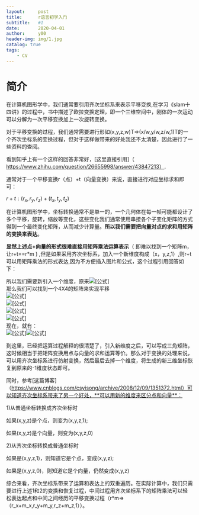 ```yaml
---
layout:     post
title:      r语言初学入门
subtitle:   #1
date:       2020-04-01
author:     y00
header-img: img/1.jpg
catalog: true
tags:
    - CV
---
```


# 简介
在计算机图形学中，我们通常要引用齐次坐标系来表示平移变换,在学习《slam十四讲》的过程中，书中描述了欧拉变换定理，即一个三维空间中，刚体的一次运动可以分解为一次平移变换加上一次旋转变换。

对于平移变换的过程，我们通常需要进行形如(x,y,z,w)T=>(x/w,y/w,z/w,1)T的一个齐次坐标系的变换过程，但对于这样做带来的好处我还不太清楚，因此进行了一些资料的查阅。

看到知乎上有一个这样的回答非常好，[这里直接引用]（
https://www.zhihu.com/question/26655998/answer/43847213）.

通常对于一个平移变换r（点）+t（向量变换）来说，直接进行对应坐标求和即可：

$r+t:(r_x,r_y,r_z)+(t_x,t_y,t_z)$

在计算机图形学中，坐标转换通常不是单一的，一个几何体在每一帧可能都设计了多个平移，旋转，缩放等变化，这些变化我们通常使用串接各个子变化矩阵的方式得到一个最终变化矩阵，从而减少计算量。**所以我们需要把向量对点的求和用矩阵的变换来表达**。

**显然上述点+向量的形式很难直接用矩阵乘法运算表示**（ 即难以找到一个矩阵m，让r+t==r*m ) ,但是如果采用齐次坐标系，加入一个新维度构成（x，y,z,1）,则r+t可以用矩阵乘法的形式表达,因为不方便插入图片和公式，这个过程引用回答如下：

<p>所以我们需要新引入一个维度，原来<img src="https://www.zhihu.com/equation?tex=r+%3D+%5B+r_%7Bx%7D%2C+r_%7By%7D%2C+r_%7Bz%7D%2C1%5D+" alt="[公式]" eeimg="1" data-formula="r = [ r_{x}, r_{y}, r_{z},1] "><br>那么我们可以找到一个4X4的矩阵来实现平移<br><img src="https://www.zhihu.com/equation?tex=%5Cleft%5B+1%2C0%2C0%2C0+%5Cright%5D" alt="[公式]" eeimg="1" data-formula="\left[ 1,0,0,0 \right]"><br><img src="https://www.zhihu.com/equation?tex=%5Cleft%5B+0%2C1%2C0%2C0+%5Cright%5D" alt="[公式]" eeimg="1" data-formula="\left[ 0,1,0,0 \right]"><br><img src="https://www.zhihu.com/equation?tex=%5Cleft%5B+0%2C0%2C1%2C0+%5Cright%5D" alt="[公式]" eeimg="1" data-formula="\left[ 0,0,1,0 \right]"><br><img src="https://www.zhihu.com/equation?tex=%5Cleft%5B+t_%7Bx%7D+%2Ct_%7By%7D%2Ct_%7Bz%7D%2C1+%5Cright%5D" alt="[公式]" eeimg="1" data-formula="\left[ t_{x} ,t_{y},t_{z},1 \right]"><br>现在，就有：<br><img src="https://www.zhihu.com/equation?tex=r%5Ccdot+m+%3D+" alt="[公式]" eeimg="1" data-formula="r\cdot m = "><img src="https://www.zhihu.com/equation?tex=r+%2B+t+%3D%5B+r_%7Bx%7D%2Bt_%7Bx%7D%2C+r_%7By%7D%2Bt_%7By%7D%2C+r_%7Bz%7D%2Bt_%7Bz%7D%2C+1%5D+" alt="[公式]" eeimg="1" data-formula="r + t =[ r_{x}+t_{x}, r_{y}+t_{y}, r_{z}+t_{z}, 1] "></p>

到这里，已经把运算过程解释的很清楚了，引入新维度之后，可以写成三角矩阵，这时候相当于把矩阵变换用点与向量的求和运算等价。那么对于变换的处理来说，可以用齐次坐标系进行仿射变换，然后最后去掉一个维度，将生成的新三维坐标恢复到原来的-1维度状态即可。

同时，参考[这篇博客]（https://www.cnblogs.com/csyisong/archive/2008/12/09/1351372.html）可以知道齐次坐标系带来了另一个好处，**可以用新的维度来区分点和向量**：

1)从普通坐标转换成齐次坐标时

   如果(x,y,z)是个点，则变为(x,y,z,1);

   如果(x,y,z)是个向量，则变为(x,y,z,0)

2)从齐次坐标转换成普通坐标时   

   如果是(x,y,z,1)，则知道它是个点，变成(x,y,z);

   如果是(x,y,z,0)，则知道它是个向量，仍然变成(x,y,z)

综合来看，齐次坐标系带来了运算和表达上的双重遍历。在实际计算中，我们只需要进行上述1和2的变换和恢复过程，中间过程用齐次坐标系下的矩阵乘法可以轻松表达起点和中间之间经历的平移变换过程（r*m=>（r_x+m_x,r_y+m_y,r_z+m_z,1））。
 
